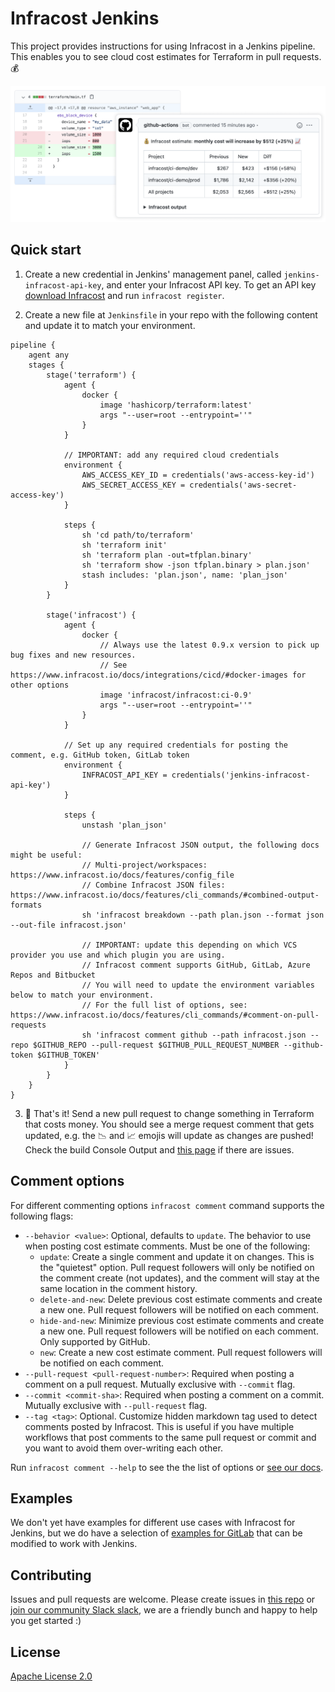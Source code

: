 # Infracost Jenkins

This project provides instructions for using Infracost in a Jenkins pipeline. This enables you to see cloud cost estimates for Terraform in pull requests. 💰

![Example GitHub screenshot](https://github.com/infracost/actions/blob/master/.github/assets/screenshot.png?raw=true)

## Quick start


1. Create a new credential in Jenkins' management panel, called `jenkins-infracost-api-key`, and enter your Infracost API key. To get an API key [download Infracost](https://www.infracost.io/docs/#quick-start) and run `infracost register`.

2. Create a new file at `Jenkinsfile` in your repo with the following content and update it to match your environment.

```
pipeline {
    agent any
    stages {
        stage('terraform') {
            agent {
                docker {
                    image 'hashicorp/terraform:latest'
                    args "--user=root --entrypoint=''"
                }
            }

            // IMPORTANT: add any required cloud credentials
            environment {
                AWS_ACCESS_KEY_ID = credentials('aws-access-key-id')
                AWS_SECRET_ACCESS_KEY = credentials('aws-secret-access-key')
            }

            steps {
                sh 'cd path/to/terraform'
                sh 'terraform init'
                sh 'terraform plan -out=tfplan.binary'
                sh 'terraform show -json tfplan.binary > plan.json'
                stash includes: 'plan.json', name: 'plan_json'
            }
        }

        stage('infracost') {
            agent {
                docker {
                    // Always use the latest 0.9.x version to pick up bug fixes and new resources.
                    // See https://www.infracost.io/docs/integrations/cicd/#docker-images for other options
                    image 'infracost/infracost:ci-0.9'
                    args "--user=root --entrypoint=''"
                }
            }

            // Set up any required credentials for posting the comment, e.g. GitHub token, GitLab token
            environment {
                INFRACOST_API_KEY = credentials('jenkins-infracost-api-key')
            }

            steps {
                unstash 'plan_json'

                // Generate Infracost JSON output, the following docs might be useful:
                // Multi-project/workspaces: https://www.infracost.io/docs/features/config_file
                // Combine Infracost JSON files: https://www.infracost.io/docs/features/cli_commands/#combined-output-formats
                sh 'infracost breakdown --path plan.json --format json --out-file infracost.json'

                // IMPORTANT: update this depending on which VCS provider you use and which plugin you are using.
                // Infracost comment supports GitHub, GitLab, Azure Repos and Bitbucket
                // You will need to update the environment variables below to match your environment.
                // For the full list of options, see: https://www.infracost.io/docs/features/cli_commands/#comment-on-pull-requests
                sh 'infracost comment github --path infracost.json --repo $GITHUB_REPO --pull-request $GITHUB_PULL_REQUEST_NUMBER --github-token $GITHUB_TOKEN'
            }
        }
    }
}
```

3. 🎉 That's it! Send a new pull request to change something in Terraform that costs money. You should see a merge request comment that gets updated, e.g. the 📉 and 📈 emojis will update as changes are pushed! Check the build Console Output and [this page](https://www.infracost.io/docs/troubleshooting/) if there are issues.

## Comment options

For different commenting options `infracost comment` command supports the following flags:

- `--behavior <value>`: Optional, defaults to `update`. The behavior to use when posting cost estimate comments. Must be one of the following:
  - `update`: Create a single comment and update it on changes. This is the "quietest" option. Pull request followers will only be notified on the comment create (not updates), and the comment will stay at the same location in the comment history.
  - `delete-and-new`: Delete previous cost estimate comments and create a new one. Pull request followers will be notified on each comment.
  - `hide-and-new`: Minimize previous cost estimate comments and create a new one. Pull request followers will be notified on each comment. Only supported by GitHub.
  - `new`: Create a new cost estimate comment. Pull request followers will be notified on each comment.
- `--pull-request <pull-request-number>`: Required when posting a comment on a pull request. Mutually exclusive with `--commit` flag.
- `--commit <commit-sha>`: Required when posting a comment on a commit. Mutually exclusive with `--pull-request` flag.
- `--tag <tag>`:  Optional. Customize hidden markdown tag used to detect comments posted by Infracost. This is useful if you have multiple workflows that post comments to the same pull request or commit and you want to avoid them over-writing each other.

Run `infracost comment --help` to see the the list of options or [see our docs](https://www.infracost.io/docs/features/cli_commands/#comment-on-pull-requests).

## Examples

We don't yet have examples for different use cases with Infracost for Jenkins, but we do have a selection of [examples for GitLab](https://gitlab.com/infracost/infracost-gitlab-ci/-/tree/master/examples#examples) that can be modified to work with Jenkins.

## Contributing

Issues and pull requests are welcome. Please create issues in [this repo](https://github.com/infracost/infracost) or [join our community Slack slack](https://www.infracost.io/community-chat), we are a friendly bunch and happy to help you get started :)

## License

[Apache License 2.0](https://choosealicense.com/licenses/apache-2.0/)
